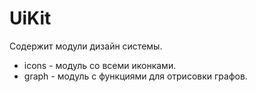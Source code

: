 # UiKit

Содержит модули дизайн системы.

* icons - модуль со всеми иконками.
* graph - модуль c функциями для отрисовки графов.